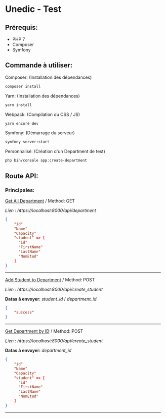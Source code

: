 # Unedic - Test

## Prérequis:

- PHP 7
- Composer
- Symfony

## Commande à utiliser:
Composer: (Installation des dépendances)
```bash
composer install
```
Yarn: (Installation des dépendances)
```bash
yarn install
```
Webpack: (Compilation du CSS / JS)
```bash
yarn encore dev
```
Symfony: (Démarrage du serveur)
```bash
symfony server:start
```
Personnalisé: (Création d'un Department de test)
```bash
php bin/console app:create-department
```

## Route API:

### Principales:

[Get All Department](https://localhost:8000/api/department) / Method: GET

*Lien : https://localhost:8000/api/department*

```json
{
    "id"
    "Name"
    "Capacity"
    "student" => [
      "id"
      "FirstName"
      "LastName"
      "NumEtud"
    ]
}
```
  
-----

[Add Student to Department](https://localhost:8000/api/add_studtodep) / Method: POST

*Lien : https://localhost:8000/api/create_student*

**Datas à envoyer:** *student_id* / *department_id*

```json
{
    "success"
}
```
  
-----

[Get Department by ID](https://localhost:8000/api/oneDepart) / Method: POST

*Lien : https://localhost:8000/api/create_student*

**Datas à envoyer:** *department_id*

```json
{
    "id"
    "Name"
    "Capacity"
    "student" => [
      "id"
      "FirstName"
      "LastName"
      "NumEtud"
    ]
}
```
  
-----



